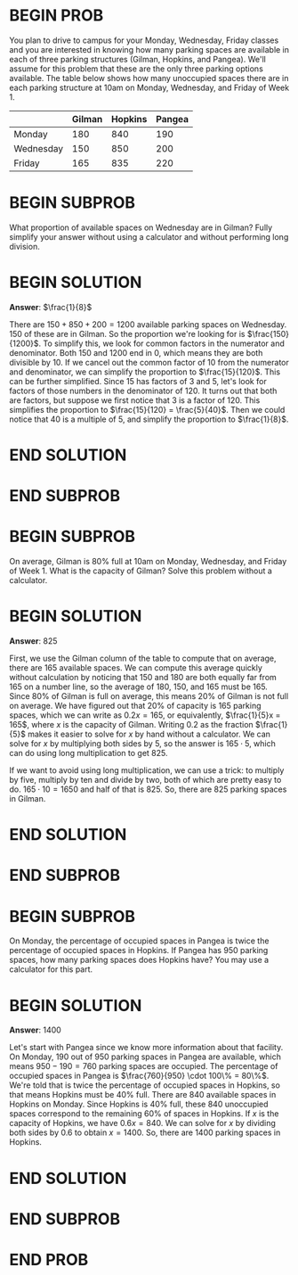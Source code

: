 # BEGIN PROB

You plan to drive to campus for your Monday, Wednesday, Friday classes and you are interested in knowing how many parking spaces are available in each of three parking structures (Gilman, Hopkins, and Pangea).  We'll assume for this problem that these are the only three parking options available. The table below shows how many unoccupied spaces there are in each parking structure at 10am on Monday, Wednesday, and Friday of Week 1.

|           | Gilman | Hopkins | Pangea |  
|-----------|--------|---------|--------|
| Monday    | 180    | 840     | 190    |
| Wednesday | 150    | 850     | 200    |
| Friday    | 165    | 835     | 220    |

# BEGIN SUBPROB

What proportion of available spaces on Wednesday are in Gilman? Fully simplify your answer without using a calculator and without performing long division. 

# BEGIN SOLUTION

**Answer**: $\frac{1}{8}$

There are $150 + 850 + 200 = 1200$ available parking spaces on Wednesday. 150 of these are in Gilman. So the proportion we're looking for is $\frac{150}{1200}$. To simplify this, we look for common factors in the numerator and denominator. Both 150 and 1200 end in 0, which means they are both divisible by 10. If we cancel out the common factor of 10 from the numerator and denominator, we can simplify the proportion to $\frac{15}{120}$. This can be further simplified. Since 15 has factors of 3 and 5, let's look for factors of those numbers in the denominator of 120. It turns out that both are factors, but suppose we first notice that 3 is a factor of 120. This simplifies the proportion to $\frac{15}{120} = \frac{5}{40}$. Then we could notice that 40 is a multiple of 5, and simplify the proportion to $\frac{1}{8}$.

# END SOLUTION

# END SUBPROB

# BEGIN SUBPROB

On average, Gilman is 80% full at 10am on Monday, Wednesday, and Friday of Week 1. What is the capacity of Gilman? Solve this problem without a calculator.

# BEGIN SOLUTION

**Answer**: 825

First, we use the Gilman column of the table to compute that on average, there are 165 available spaces. We can compute this average quickly without calculation by noticing that 150 and 180 are both equally far from 165 on a number line, so the average of 180, 150, and 165 must be 165. Since 80% of Gilman is full on average, this means 20% of Gilman is not full on average. We have figured out that 20% of capacity is 165 parking spaces, which we can write as $0.2x = 165$, or equivalently, $\frac{1}{5}x = 165$, where $x$ is the capacity of Gilman. Writing 0.2 as the fraction $\frac{1}{5}$ makes it easier to solve for $x$ by hand without a calculator. We can solve for $x$ by multiplying both sides by 5, so the answer is $165 \cdot 5$, which can do using long multiplication to get 825. 

If we want to avoid using long multiplication, we can use a trick: to multiply by five, multiply by ten and divide by two, both of which are pretty easy to do. $165 \cdot 10 = 1650$ and half of that is 825. So, there are 825 parking spaces in Gilman.

# END SOLUTION

# END SUBPROB

# BEGIN SUBPROB

On Monday, the percentage of occupied spaces in Pangea is twice the percentage of occupied spaces in Hopkins. If Pangea has 950 parking spaces, how many parking spaces does Hopkins have? You may use a calculator for this part.

# BEGIN SOLUTION

**Answer**: 1400

Let's start with Pangea since we know more information about that facility. On Monday, 190 out of 950 parking spaces in Pangea are available, which means $950 - 190 = 760$ parking spaces are occupied. The percentage of occupied spaces in Pangea is $\frac{760}{950} \cdot 100\% = 80\%$. We're told that is twice the percentage of occupied spaces in Hopkins, so that means Hopkins must be 40% full. There are 840 available spaces in Hopkins on Monday. Since Hopkins is 40% full, these 840 unoccupied spaces correspond to the remaining 60% of spaces in Hopkins. If $x$ is the capacity of Hopkins, we have $0.6x = 840$. We can solve for $x$ by dividing both sides by 0.6 to obtain $x = 1400$. So, there are 1400 parking spaces in Hopkins.

# END SOLUTION

# END SUBPROB

# END PROB